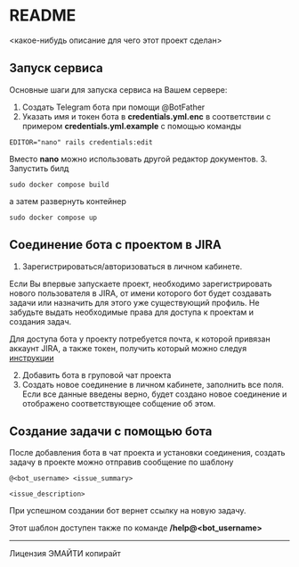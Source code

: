 # README

<какое-нибудь описание для чего этот проект сделан>

## Запуск сервиса

Основные шаги для запуска сервиса на Вашем сервере:
1. Создать Telegram бота при помощи @BotFather
2. Указать имя и токен бота в __credentials.yml.enc__ в соответствии с примером __credentials.yml.example__ с помощью команды
```
EDITOR="nano" rails credentials:edit
```
Вместо __nano__ можно использовать другой редактор документов.
3. Запустить билд
```
sudo docker compose build
```
а затем развернуть контейнер
```
sudo docker compose up
```

## Соединение бота с проектом в JIRA

1. Зарегистрироваться/авторизоваться в личном кабинете.

Если Вы впервые запускаете проект, необходимо зарегистрировать нового пользователя в JIRA, от имени которого бот будет создавать задачи
или назначить для этого уже существующий профиль. Не забудьте выдать необходимые права для доступа к проектам и создания задач.

Для доступа бота у проекту потребуется почта, к которой привязан аккаунт JIRA, а также токен, получить который можно следуя [инструкции](https://support.atlassian.com/atlassian-account/docs/manage-api-tokens-for-your-atlassian-account/)

2. Добавить бота в груповой чат проекта
3. Создать новое соединение в личном кабинете, заполнить все поля.
Если все данные введены верно, будет создано новое соединение и отображено соответствующее собщение об этом.

## Создание задачи с помощью бота
После добавления бота в чат проекта и установки соединения, создать задачу в проекте можно отправив сообщение по шаблону
```
@<bot_username> <issue_summary>

<issue_description>
```
При успешном создании бот вернет ссылку на новую задачу.

Этот шаблон доступен также по команде __/help@<bot_username>__

___
Лицензия ЭМАЙТИ копирайт
